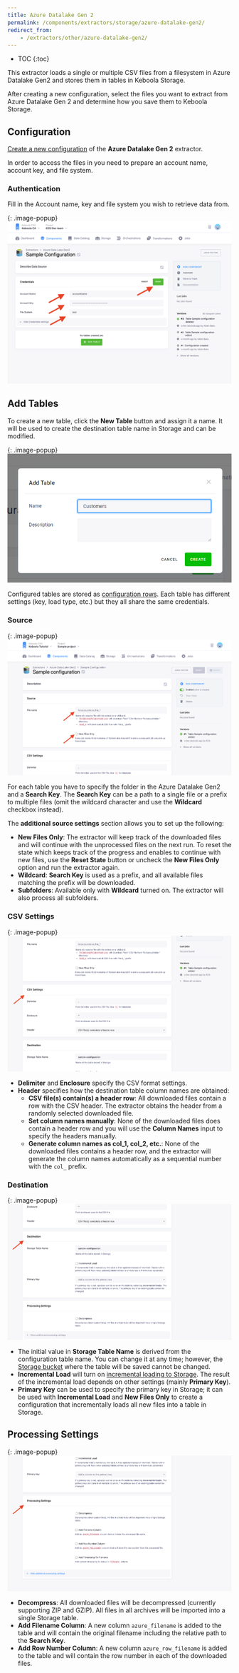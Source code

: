 ```yaml
---
title: Azure Datalake Gen 2
permalink: /components/extractors/storage/azure-datalake-gen2/
redirect_from:
    - /extractors/other/azure-datalake-gen2/
---
```


* TOC
{:toc}

This extractor loads a single or multiple CSV files from a filesystem in Azure Datalake Gen2 and stores them in tables 
in Keboola Storage.

After creating a new configuration, select the files you want to extract from Azure Datalake Gen 2 and determine how
you save them to Keboola Storage. 

## Configuration
[Create a new configuration](/components/#creating-component-configuration) of the **Azure Datalake Gen 2** extractor.

In order to access the files in you need to prepare an account name, account key, and file system.

### Authentication 
Fill in the Account name, key and file system you wish to retrieve data from.

{: .image-popup}
![Screenshot - Azure Datalake Gen2 Credentials](/components/extractors/storage/azure-datalake-gen2/auth.png)



## Add Tables
To create a new table, click the **New Table** button and assign it a name.
It will be used to create the destination table name in Storage and can be modified.

{: .image-popup}
![Screenshot - Create table](/components/extractors/storage/azure-datalake-gen2/new_table.png)

Configured tables are stored as [configuration rows](/components/#configuration-rows).
Each table has different settings (key, load type, etc.) but they all share the same credentials.

### Source

{: .image-popup}
![Screenshot - Azure Datalake Gen2 Settings](/components/extractors/storage/azure-datalake-gen2/source.png)

For each table you have to specify the folder in the Azure Datalake Gen2 and a **Search Key**.
The **Search Key** can be a path to a single file or a prefix to multiple files
(omit the wildcard character and use the **Wildcard** checkbox instead).

The **additional source settings** section allows you to set up the following:

 - **New Files Only**: The extractor will keep track of the downloaded files and will continue with the unprocessed files
 on the next run. To reset the state which keeps track of the progress and enables to continue with new files, 
 use the **Reset State** button or uncheck the **New Files Only** option and run the extractor again. 
 - **Wildcard**: **Search Key** is used as a prefix, and all available files matching the prefix will be downloaded.
 - **Subfolders**: Available only with **Wildcard** turned on. The extractor will also process all subfolders.
 

### CSV Settings

{: .image-popup}
![Screenshot - Azure Datalake Gen2 Settings](/components/extractors/storage/azure-datalake-gen2/csv_settings.png)

- **Delimiter** and **Enclosure** specify the CSV format settings.
- **Header** specifies how the destination table column names are obtained:
  - **CSV file(s) contain(s) a header row**: All downloaded files contain a row with the CSV header. The extractor obtains 
  the header from a randomly selected downloaded file. 
  - **Set column names manually**: None of the downloaded files does contain a header row and you will use the **Column Names**
  input to specify the headers manually.
  - **Generate column names as col_1, col_2, etc.**: None of the downloaded files contains a header row, and 
  the extractor will generate the column names automatically as a sequential number with the `col_` prefix.
                 
### Destination

{: .image-popup}
![Screenshot - Azure Datalake Gen2 Settings](/components/extractors/storage/azure-datalake-gen2/destination.png)

- The initial value in **Storage Table Name** is derived from the configuration table name. You can change it at any time; however,
the [Storage bucket](/storage/buckets/) where the table will be saved cannot be changed.
- **Incremental Load** will turn on [incremental loading to Storage](/storage/tables/#incremental-loading). The result of the
incremental load depends on other settings (mainly **Primary Key**).
- **Primary Key** can be used to specify the primary key in Storage; it can be used with **Incremental Load**
and **New Files Only** to create a configuration that incrementally loads all new files into a table in Storage.

## Processing Settings

{: .image-popup}
![Screenshot - Azure Datalake Gen2 Settings](/components/extractors/storage/azure-datalake-gen2/processing_settings.png)

 - **Decompress**: All downloaded files will be decompressed (currently supporting ZIP and GZIP). All files in all archives
 will be imported into a single Storage table.
 - **Add Filename Column**: A new column `azure_filename` is added to the table and will contain the original filename 
 including the relative path to the **Search Key**.
 - **Add Row Number Column**: A new column `azure_row_filename` is added to the table and will contain the row number in each 
 of the downloaded files.
   
